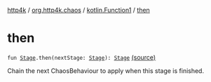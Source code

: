 [http4k](../../index.md) / [org.http4k.chaos](../index.md) / [kotlin.Function1](index.md) / [then](./then.md)

# then

`fun `[`Stage`](../-stage.md)`.then(nextStage: `[`Stage`](../-stage.md)`): `[`Stage`](../-stage.md) [(source)](https://github.com/http4k/http4k/blob/master/http4k-testing-chaos/src/main/kotlin/org/http4k/chaos/ChaosStages.kt#L24)

Chain the next ChaosBehaviour to apply when this stage is finished.

